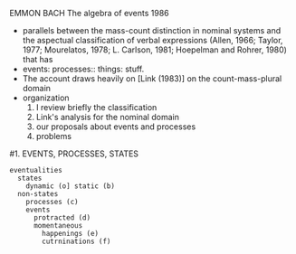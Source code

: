EMMON BACH
The algebra of events
1986

* parallels between the mass-count distinction in nominal systems and the
  aspectual classification of verbal expressions (Allen, 1966; Taylor, 1977;
  Mourelatos, 1978; L.  Carlson, 1981; Hoepelman and Rohrer, 1980) that has
* events: processes:: things: stuff. 
* The account draws heavily on [Link (1983)] on the count-mass-plural domain
* organization
  1. I review briefly the classification
  2. Link's analysis for the nominal domain
  3. our proposals about events and processes
  4. problems

#1. EVENTS, PROCESSES, STATES

```
eventualities
  states
    dynamic (o] static (b)
  non-states
    processes (c)
    events
      protracted (d)
      momentaneous
        happenings (e)
        cutrninations (f)
```
